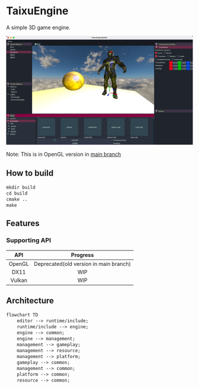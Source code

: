 # TaixuEngine

A simple 3D game engine.

![Cover](.github/images/cover.png)

Note: This is in OpenGL version in [main branch](https://github.com/xmmmmmovo/TaixuEngine/tree/main)

## How to build

```shell
mkdir build
cd build
cmake ..
make
```

## Features

### Supporting API

|  API   |                Progress                |
| :----: | :------------------------------------: |
| OpenGL | Deprecated(old version in main branch) |
|  DX11  |                  WIP                   |
| Vulkan |                  WIP                   |



## Architecture

```mermaid
flowchart TD
    editor --> runtime/include;
    runtime/include --> engine;
    engine --> common;
    engine --> management;
    management --> gameplay;
    management --> resource;
    management --> platform;
    gameplay --> common;
    management --> common;
    platform --> common;
    resource --> common;
```